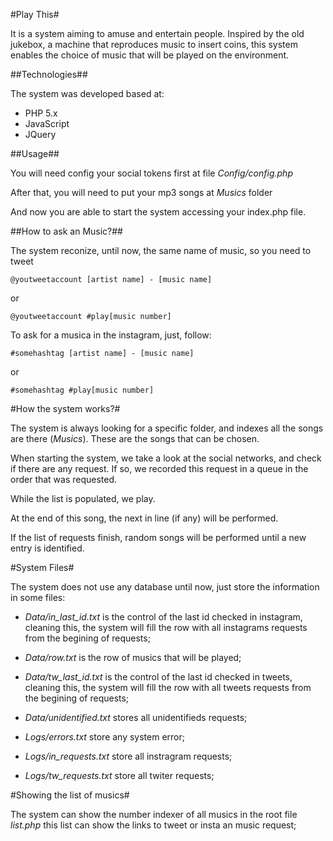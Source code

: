 #Play This#

It is a system aiming to amuse and entertain people. Inspired by the old jukebox, a machine that reproduces music to insert coins, this system enables the choice of music that will be played on the environment.

##Technologies##

The system was developed based at:

* PHP 5.x
* JavaScript
* JQuery

##Usage##

You will need config your social tokens first at file _Config/config.php_

After that, you will need to put your mp3 songs at _Musics_ folder

And now you are able to start the system accessing your index.php file.

##How to ask an Music?##

The system reconize, until now, the same name of music, so you need to tweet

```
@youtweetaccount [artist name] - [music name]
```

or 

```
@youtweetaccount #play[music number]
```

To ask for a musica in the instagram, just, follow:

```
#somehashtag [artist name] - [music name]
```

or 

```
#somehashtag #play[music number]
```

#How the system works?#

The system is always looking for a specific folder, and indexes all the songs are there (_Musics_). These are the songs that can be chosen.

When starting the system, we take a look at the social networks, and check if there are any request. If so, we recorded this request in a queue in the order that was requested.

While the list is populated, we play.

At the end of this song, the next in line (if any) will be performed. 

If the list of requests finish, random songs will be performed until a new entry is identified.

#System Files#

The system does not use any database until now, just store the information in some files:

* _Data/in_last_id.txt_ is the control of the last id checked in instagram, cleaning this, the system will fill the row with all instagrams requests from the begining of requests;

* _Data/row.txt_ is the row of musics that will be played;
* _Data/tw_last_id.txt_ is the control of the last id checked in tweets, cleaning this, the system will fill the row with all tweets requests from the begining of requests;
* _Data/unidentified.txt_ stores all unidentifieds requests;


* _Logs/errors.txt_ store any system error;
* _Logs/in_requests.txt_ store all instragram requests;
* _Logs/tw_requests.txt_ store all twiter requests;

#Showing the list of musics#

The system can show the number indexer of all musics in the root file _list.php_ this list can show the links to tweet or insta an music request;